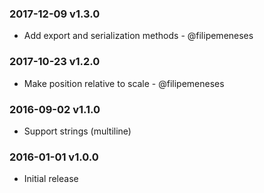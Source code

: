 ### 2017-12-09 v1.3.0

- Add export and serialization methods - @filipemeneses

### 2017-10-23 v1.2.0

- Make position relative to scale - @filipemeneses

### 2016-09-02 v1.1.0

- Support strings (multiline)

### 2016-01-01 v1.0.0

- Initial release
